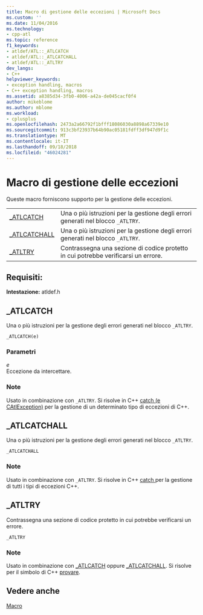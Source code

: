 ```yaml
---
title: Macro di gestione delle eccezioni | Microsoft Docs
ms.custom: ''
ms.date: 11/04/2016
ms.technology:
- cpp-atl
ms.topic: reference
f1_keywords:
- atldef/ATL::_ATLCATCH
- atldef/ATL::_ATLCATCHALL
- atldef/ATL::_ATLTRY
dev_langs:
- C++
helpviewer_keywords:
- exception handling, macros
- C++ exception handling, macros
ms.assetid: a8385d34-3fb0-4006-a42a-de045cacf0f4
author: mikeblome
ms.author: mblome
ms.workload:
- cplusplus
ms.openlocfilehash: 2473a2a66792f1bfff18086030a8898a67339e10
ms.sourcegitcommit: 913c3bf23937b64b90ac05181fdff3df947d9f1c
ms.translationtype: MT
ms.contentlocale: it-IT
ms.lasthandoff: 09/18/2018
ms.locfileid: "46024281"
---
```

# <a name="exception-handling-macros"></a>Macro di gestione delle eccezioni

Queste macro forniscono supporto per la gestione delle eccezioni.

|||
|-|-|
|[_ATLCATCH](#_atlcatch)|Una o più istruzioni per la gestione degli errori generati nel blocco `_ATLTRY`.|
|[_ATLCATCHALL](#_atlcatchall)|Una o più istruzioni per la gestione degli errori generati nel blocco `_ATLTRY`.|
|[_ATLTRY](#_atltry)|Contrassegna una sezione di codice protetto in cui potrebbe verificarsi un errore.|

## <a name="requirements"></a>Requisiti:

**Intestazione:** atldef.h

##  <a name="_atlcatch"></a>  _ATLCATCH

Una o più istruzioni per la gestione degli errori generati nel blocco `_ATLTRY`.

```
_ATLCATCH(e)
```

### <a name="parameters"></a>Parametri

*e*<br/>
Eccezione da intercettare.

### <a name="remarks"></a>Note

Usato in combinazione con `_ATLTRY`. Si risolve in C++ [catch (e CAtlException)](../../cpp/try-throw-and-catch-statements-cpp.md) per la gestione di un determinato tipo di eccezioni di C++.

##  <a name="_atlcatchall"></a>  _ATLCATCHALL

Una o più istruzioni per la gestione degli errori generati nel blocco `_ATLTRY`.

```
_ATLCATCHALL
```

### <a name="remarks"></a>Note

Usato in combinazione con `_ATLTRY`. Si risolve in C++ [catch ](../../cpp/try-throw-and-catch-statements-cpp.md) per la gestione di tutti i tipi di eccezioni C++.

##  <a name="_atltry"></a>  _ATLTRY

Contrassegna una sezione di codice protetto in cui potrebbe verificarsi un errore.

```
_ATLTRY
```

### <a name="remarks"></a>Note

Usato in combinazione con [_ATLCATCH](#_atlcatch) oppure [_ATLCATCHALL](#_atlcatchall). Si risolve per il simbolo di C++ [provare](../../cpp/try-throw-and-catch-statements-cpp.md).

## <a name="see-also"></a>Vedere anche

[Macro](../../atl/reference/atl-macros.md)
